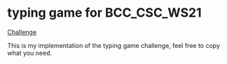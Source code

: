 # typing game for BCC_CSC_WS21

[Challenge](https://savory-socks-db5.notion.site/Typing-Game-d64a15134cc44e26bded692cd8364959)

This is my implementation of the typing game challenge, feel free to copy what you need.
